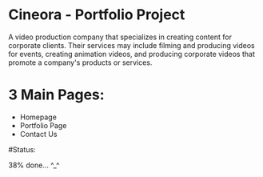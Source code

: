 # Cineora - Portfolio Project
A video production company that specializes in creating content for corporate clients. Their services may include filming and producing videos for events, creating animation videos, and producing corporate videos that promote a company's products or services.

# 3 Main Pages: 
- Homepage
- Portfolio Page 
- Contact Us 


#Status: 

38% done... ^_^
